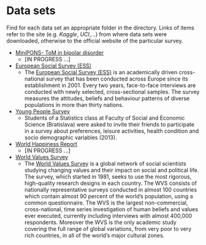 # Data sets
Find for each data set an appropriate folder in the directory. Links of items refer to the site (e.g. *Kaggle*, *UCI*,...) from where data sets were downloaded, otherwise to the official website of the particular survey.

- [MiniPONS- ToM in bipolar disorder](https://www.kaggle.com/mercheovejero/theory-of-mind-in-remitted-bipolar-disorder)
  + [IN PROGRESS ...]
- [European Social Survey (ESS)](https://www.kaggle.com/pascalbliem/european-social-survey-ess-8-ed21-201617)
  + The [European Social Survey (ESS)](https://www.europeansocialsurvey.org/) is an academically driven cross-national survey that has been conducted across Europe since its establishment in 2001. Every two years, face-to-face interviews are conducted with newly selected, cross-sectional samples. The survey measures the attitudes, beliefs and behaviour patterns of diverse populations in more than thirty nations.
- [Young People Survey](https://www.kaggle.com/miroslavsabo/young-people-survey)
  + Students of a Statistics class at Faculty of Social and Economic Science (Bratislava) were asked to invite their friends to participate in a survey about preferences, leisure activities, health condition and socio demographic variables (2013).
- [World Happiness Report](https://www.kaggle.com/unsdsn/world-happiness)
  + [IN PROGRESS ...]
- [World Values Survey](http://www.worldvaluessurvey.org/WVSDocumentationWV6.jsp)
  + The [World Values Survey](www.worldvaluessurvey.org) is a global network of social scientists studying changing values and their impact on social and political life. The survey, which started in 1981, seeks to use the most rigorous, high-quality research designs in each country. The WVS consists of nationally representative surveys conducted in almost 100 countries which contain almost 90 percent of the world’s population, using a common questionnaire. The WVS is the largest non-commercial, cross-national, time series investigation of human beliefs and values ever executed, currently including interviews with almost 400,000 respondents. Moreover the WVS is the only academic study covering the full range of global variations, from very poor to very rich countries, in all of the world’s major cultural zones.
